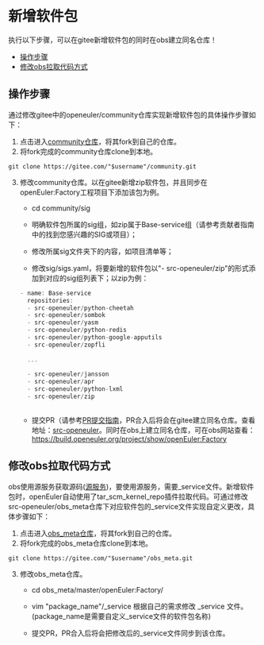 ﻿# 新增软件包

执行以下步骤，可以在gitee新增软件包的同时在obs建立同名仓库！

- [操作步骤](#操作步骤)
- [修改obs拉取代码方式](#修改obs拉取代码方式)

## 操作步骤

通过修改gitee中的openeuler/community仓库实现新增软件包的具体操作步骤如下：

1. 点击进入[community仓库](https://gitee.com/openeuler/community.git)，将其fork到自己的仓库。
2. 将fork完成的community仓库clone到本地。

```
git clone https://gitee.com/"$username"/community.git
```

3. 修改community仓库。以在gitee新增zip软件包，并且同步在openEuler:Factory工程项目下添加该包为例。
   * cd community/sig

   * 明确软件包所属的sig组，如zip属于Base-service组（请参考贡献者指南中的找到您感兴趣的SIG或项目）；
   
   * 修改所属sig文件夹下的内容，如项目清单等；
   
   * 修改sig/sigs.yaml，将要新增的软件包以"- src-openeuler/zip"的形式添加到对应的sig组列表下；以zip为例：
   
   ```c
   - name: Base-service
     repositories:
     - src-openeuler/python-cheetah
     - src-openeuler/sombok
     - src-openeuler/yasm
     - src-openeuler/python-redis
     - src-openeuler/python-google-apputils
     - src-openeuler/zopfli
     
     ...
     
     - src-openeuler/jansson
     - src-openeuler/apr
     - src-openeuler/python-lxml
     - src-openeuler/zip
 
   ```

   * 提交PR（请参考[PR提交指南](https://gitee.com/openeuler/community/blob/master/zh/contributors/pull-request.md)，PR合入后将会在gitee建立同名仓库。查看地址：[src-openeuler](https://gitee.com/src-openeuler)。同时在obs上建立同名仓库，可在obs网站查看：https://build.openeuler.org/project/show/openEuler:Factory
   
## 修改obs拉取代码方式

obs使用源服务获取源码([源服务](https://openbuildservice.org/help/manuals/obs-user-guide/cha.obs.source_service.html))，要使用源服务，需要_service文件。新增软件包时，openEuler自动使用了tar_scm_kernel_repo插件拉取代码。可通过修改src-openeuler/obs_meta仓库下对应软件包的_service文件实现自定义更改，具体步骤如下：
   
1. 点击进入[obs_meta仓库](https://gitee.com/src-openeuler/obs_meta.git)，将其fork到自己的仓库。
2. 将fork完成的obs_meta仓库clone到本地。

```
git clone https://gitee.com/"$username"/obs_meta.git
```
3. 修改obs_meta仓库。
   * cd obs_meta/master/openEuler:Factory/

   * vim "package_name"/_service 根据自己的需求修改 _service 文件。(package_name是需要自定义_service文件的软件包名称)
	    
   * 提交PR，PR合入后将会把修改后的_service文件同步到该仓库。
